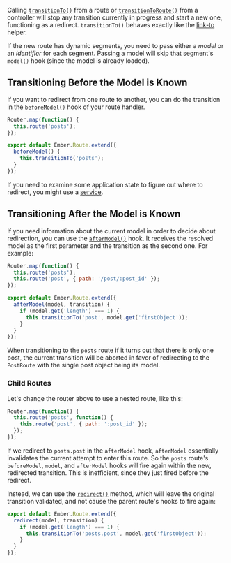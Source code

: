Calling [`transitionTo()`][1] from a route or [`transitionToRoute()`][2] from a
controller will stop any transition currently in progress and start a new
one, functioning as a redirect. `transitionTo()` behaves exactly like the
[link-to](../../templates/links/) helper.

[1]: https://api.emberjs.com/classes/Ember.Route.html#method_transitionTo
[2]: https://api.emberjs.com/classes/Ember.Controller.html#method_transitionToRoute

If the new route has dynamic segments, you need to pass either a _model_ or an _identifier_ for each segment.
Passing a model will skip that segment's `model()` hook (since the model is
already loaded).

## Transitioning Before the Model is Known

If you want to redirect from one route to another, you can do the transition in
the [`beforeModel()`][3] hook of your route handler.

[3]: https://api.emberjs.com/classes/Ember.Route.html#method_beforeModel

```javascript {data-filename=app/router.js}
Router.map(function() {
  this.route('posts');
});
```

```javascript {data-filename=app/routes/index.js}
export default Ember.Route.extend({
  beforeModel() {
    this.transitionTo('posts');
  }
});
```

If you need to examine some application state to figure out where to redirect,
you might use a [service](../../applications/services/).

## Transitioning After the Model is Known

If you need information about the current model in order to decide about
redirection, you can use the [`afterModel()`][4] hook.
It receives the resolved model as the first parameter and the transition as
the second one. For example:

[4]: https://api.emberjs.com/classes/Ember.Route.html#method_afterModel

```javascript {data-filename=app/router.js}
Router.map(function() {
  this.route('posts');
  this.route('post', { path: '/post/:post_id' });
});
```

```javascript {data-filename=app/routes/posts.js}
export default Ember.Route.extend({
  afterModel(model, transition) {
    if (model.get('length') === 1) {
      this.transitionTo('post', model.get('firstObject'));
    }
  }
});
```

When transitioning to the `posts` route if it turns out that there is only one post,
the current transition will be aborted in favor of redirecting to the `PostRoute`
with the single post object being its model.

### Child Routes

Let's change the router above to use a nested route, like this:

```javascript {data-filename=app/router.js}
Router.map(function() {
  this.route('posts', function() {
    this.route('post', { path: ':post_id' });
  });
});
```

If we redirect to `posts.post` in the `afterModel` hook, `afterModel`
essentially invalidates the current attempt to enter this route. So the `posts`
route's `beforeModel`, `model`, and `afterModel` hooks will fire again within
the new, redirected transition. This is inefficient, since they just fired
before the redirect.

Instead, we can use the [`redirect()`][5] method, which will leave the original
transition validated, and not cause the parent route's hooks to fire again:

[5]: https://api.emberjs.com/classes/Ember.Route.html#method_redirect

```javascript {data-filename=app/routes/posts.js}
export default Ember.Route.extend({
  redirect(model, transition) {
    if (model.get('length') === 1) {
      this.transitionTo('posts.post', model.get('firstObject'));
    }
  }
});
```

<!-- eof - needed for pages that end in a code block  -->
